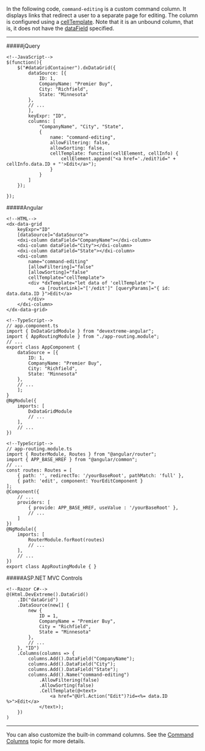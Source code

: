 In the following code, `command-editing` is a custom command column. It displays links that redirect a user to a separate page for editing. The column is configured using a [cellTemplate](/api-reference/10%20UI%20Widgets/GridBase/1%20Configuration/columns/cellTemplate.md '/Documentation/ApiReference/UI_Widgets/dxDataGrid/Configuration/columns/#cellTemplate'). Note that it is an unbound column, that is, it does not have the [dataField](/api-reference/10%20UI%20Widgets/GridBase/1%20Configuration/columns/dataField.md '/Documentation/ApiReference/UI_Widgets/dxDataGrid/Configuration/columns/#dataField') specified. 

---
#####jQuery

    <!--JavaScript-->
    $(function(){
        $("#dataGridContainer").dxDataGrid({
            dataSource: [{
                ID: 1,
                CompanyName: "Premier Buy",
                City: "Richfield",
                State: "Minnesota"
            },
            // ... 
            ],
            keyExpr: "ID",
            columns: [
                "CompanyName", "City", "State", 
                {
                    name: "command-editing",
                    allowFiltering: false,
                    allowSorting: false,
                    cellTemplate: function(cellElement, cellInfo) {
                        cellElement.append("<a href='./edit?id=" + cellInfo.data.ID + "'>Edit</a>");
                    }
                }
            ]
        });
        
    });

#####Angular

    <!--HTML-->
    <dx-data-grid 
        keyExpr="ID"
        [dataSource]="dataSource">        
        <dxi-column dataField="CompanyName"></dxi-column>
        <dxi-column dataField="City"></dxi-column>
        <dxi-column dataField="State"></dxi-column>
        <dxi-column
            name="command-editing"
            [allowFiltering]="false"
            [allowSorting]="false" 
            cellTemplate="cellTemplate">
            <div *dxTemplate="let data of 'cellTemplate'">
                <a [routerLink]="['/edit']" [queryParams]="{ id: data.data.ID }">Edit</a>
            </div>
        </dxi-column>
    </dx-data-grid>

    <!--TypeScript-->
    // app.component.ts
    import { DxDataGridModule } from "devextreme-angular";
    import { AppRoutingModule } from "./app-routing.module";
    // ...    
    export class AppComponent {
        dataSource = [{
            ID: 1,
            CompanyName: "Premier Buy",
            City: "Richfield",
            State: "Minnesota"
        },
        // ... 
        ];
    } 
    @NgModule({
        imports: [
            DxDataGridModule
            // ...
        ],
        // ...
    })

<!---->

    <!--TypeScript-->
    // app-routing.module.ts
    import { RouterModule, Routes } from "@angular/router";
    import { APP_BASE_HREF } from "@angular/common";
    // ...    
    const routes: Routes = [
        { path: '', redirectTo: '/yourBaseRoot', pathMatch: 'full' },
        { path: 'edit', component: YourEditComponent }
    ];
    @Component({
        // ...
        providers: [
            { provide: APP_BASE_HREF, useValue : '/yourBaseRoot' },
            // ...
        ]
    })  
    @NgModule({
        imports: [
            RouterModule.forRoot(routes)
            // ...
        ],
        // ...
    })
    export class AppRoutingModule { }


#####ASP.NET MVC Controls

    <!--Razor C#-->
    @(Html.DevExtreme().DataGrid()
        .ID("dataGrid")
        .DataSource(new[] {
            new {
                ID = 1,
                CompanyName = "Premier Buy",
                City = "Richfield",
                State = "Minnesota"
            },
            // ...
        }, "ID")
        .Columns(columns => {
            columns.Add().DataField("CompanyName");
            columns.Add().DataField("City");
            columns.Add().DataField("State");
            columns.Add().Name("command-editing")
                .AllowFiltering(false)
                .AllowSorting(false)
                .CellTemplate(@<text>
                    <a href="@Url.Action("Edit")?id=<%= data.ID %>">Edit</a>
                </text>);
        })
    )

---

You can also customize the built-in command columns. See the [Command Columns](/concepts/05%20Widgets/DataGrid/15%20Columns/10%20Column%20Types/4%20Command%20Columns.md '/Documentation/Guide/Widgets/DataGrid/Columns/Column_Types/Command_Columns/') topic for more details.
